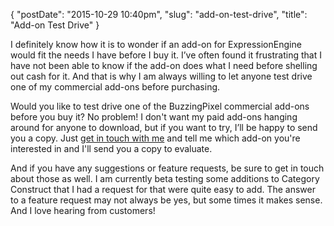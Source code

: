 {
    "postDate": "2015-10-29 10:40pm",
    "slug": "add-on-test-drive",
    "title": "Add-on Test Drive"
}

I definitely know how it is to wonder if an add-on for ExpressionEngine would fit the needs I have before I buy it. I’ve often found it frustrating that I have not been able to know if the add-on does what I need before shelling out cash for it. And that is why I am always willing to let anyone test drive one of my commercial add-ons before purchasing.

Would you like to test drive one of the BuzzingPixel commercial add-ons before you buy it? No problem! I don't want my paid add-ons hanging around for anyone to download, but if you want to try, I’ll be happy to send you a copy. Just [get in touch with me](/contact) and tell me which add-on you're interested in and I'll send you a copy to evaluate.

And if you have any suggestions or feature requests, be sure to get in touch about those as well. I am currently beta testing some additions to Category Construct that I had a request for that were quite easy to add. The answer to a feature request may not always be yes, but some times it makes sense. And I love hearing from customers!
